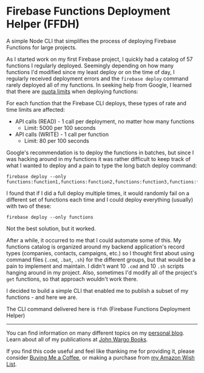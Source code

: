 # Firebase Functions Deployment Helper (FFDH)

A simple Node CLI that simplifies the process of deploying Firebase Functions for large projects.

As I started work on my first Firebase project, I quickly had a catalog of 57 functions I regularly deployed. Seemingly depending on how many functions I'd modified since my least deploy or on the time of day, I regularly received deployment errors and the `firebase deploy` command rarely deployed all of my functions. In seeking help from Google, I learned that there are [quota limits](https://firebase.google.com/docs/functions/quotas#quota_limits_for_firebase_cli_deployment) when deploying functions:

For each function that the Firebase CLI deploys, these types of rate and time limits are affected:

- API calls (READ) - 1 call per deployment, no matter how many functions
  - Limit: 5000 per 100 seconds
- API calls (WRITE) - 1 call per function
  - Limit: 80 per 100 seconds

Google's recommendation is to deploy the functions in batches, but since I was hacking around in my functions it was rather difficult to keep track of what I wanted to deploy and a pain to type the long batch deploy command:

```shell
firebase deploy --only functions:function1,functions:function2,functions:function3,functions:functionx
```

I found that if I did a full deploy multiple times, it would randomly fail on a different set of functions each time and I could deploy everything (usually) with two of these:

```shell
firebase deploy --only functions
```

Not the best solution, but it worked.

After a while, it occurred to me that I could automate some of this. My functions catalog is organized around my backend application's record types (companies, contacts, campaigns, etc.) so I thought first about using command files (`.cmd`, `.bat`, `.sh`) for the different groups, but that would be a pain to implement and maintain. I didn't want 10 `.cmd` and 10 `.sh` scripts hanging around in my project. Also, sometimes I'd modify all of the project's `get` functions, so that approach wouldn't work there.

I decided to build a simple CLI that enabled me to publish a subset of my functions - and here we are.

The CLI command delivered here is `ffdh` (Firebase Functions Deployment Helper)



***

You can find information on many different topics on my [personal blog](http://www.johnwargo.com). Learn about all of my publications at [John Wargo Books](http://www.johnwargobooks.com).

If you find this code useful and feel like thanking me for providing it, please consider <a href="https://www.buymeacoffee.com/johnwargo" target="_blank">Buying Me a Coffee</a>, or making a purchase from [my Amazon Wish List](https://amzn.com/w/1WI6AAUKPT5P9).